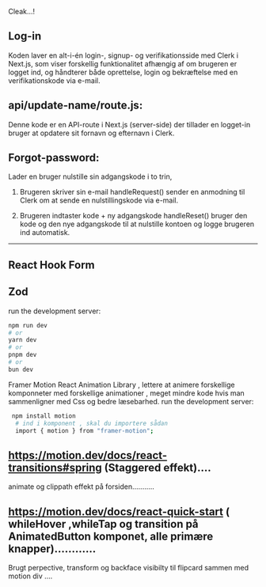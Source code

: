 Cleak...!

## Log-in

Koden laver en alt-i-én login-, signup- og verifikationsside med Clerk i Next.js, som viser forskellig funktionalitet afhængig af om brugeren er logget ind, og håndterer både oprettelse, login og bekræftelse med en verifikationskode via e-mail.

## api/update-name/route.js:

Denne kode er en API-route i Next.js (server-side) der tillader en logget-in bruger at opdatere sit fornavn og efternavn i Clerk.

## Forgot-password:

Lader en bruger nulstille sin adgangskode i to trin,

1. Brugeren skriver sin e-mail
   handleRequest() sender en anmodning til Clerk om at sende en nulstillingskode via e-mail.

2. Brugeren indtaster kode + ny adgangskode
   handleReset() bruger den kode og den nye adgangskode til at nulstille kontoen og logge brugeren ind automatisk.

---

## React Hook Form

## Zod

run the development server:

```bash
npm run dev
# or
yarn dev
# or
pnpm dev
# or
bun dev
```

Framer Motion
React Animation Library , lettere at animere forskellige komponneter med forskellige animationer , meget mindre kode hvis man sammenligner med Css og bedre læsebarhed.
run the development server:

```bash
 npm install motion
  # ind i komponent , skal du importere sådan
  import { motion } from "framer-motion";
```

## https://motion.dev/docs/react-transitions#spring (Staggered effekt)....

animate og clippath effekt på forsiden...........

## https://motion.dev/docs/react-quick-start ( whileHover ,whileTap og transition på AnimatedButton komponet, alle primære knapper)............

Brugt perpective, transform og backface visibilty til flipcard sammen med motion div ....
